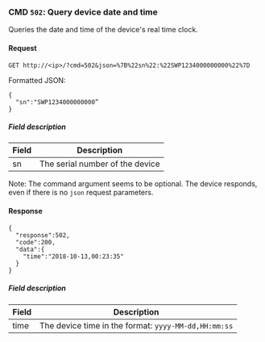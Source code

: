 ### CMD `502`: Query device date and time

Queries the date and time of the device's real time clock.

#### Request
```
GET http://<ip>/?cmd=502&json=%7B%22sn%22:%22SWP1234000000000%22%7D
```

Formatted JSON:
```
{
  "sn":"SWP1234000000000”
}
```

##### Field description

| Field            | Description                                                |
| ---------------- |------------------------------------------------------------|
| sn               | The serial number of the device|

Note: The command argument seems to be optional. The device responds, even if
there is no `json` request parameters.

#### Response

```
{
  "response":502,
  "code":200,
  "data":{
    "time":"2018-10-13,00:23:35"
  }
}
```

##### Field description
| Field            | Description                                                |
| ---------------- |------------------------------------------------------------|
| time             | The device time in the format: `yyyy-MM-dd,HH:mm:ss`    |
